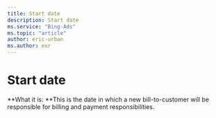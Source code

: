 ```yaml
---
title: Start date
description: Start date
ms.service: "Bing-Ads"
ms.topic: "article"
author: eric-urban
ms.author: eur
---
```


# Start date

**What it is: **This is the date in which a new bill-to-customer will be responsible for billing and payment responsibilities.


